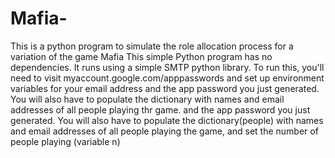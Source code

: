 # Mafia-
This is a python program to simulate the role allocation process for a variation of the game Mafia  This simple Python program has no dependencies. It runs using a simple SMTP python library. To run this, you'll need to visit myaccount.google.com/apppasswords and set up environment variables for your email address and the app password you just generated. You will also have to populate the dictionary with names and email addresses of all people playing thr game. and the app password you just generated. You will also have to populate the dictionary(people) with names and email addresses of all people playing the game, and set the number of people playing (variable n)
